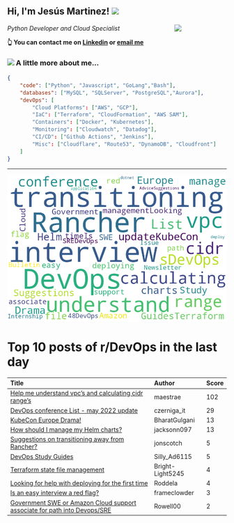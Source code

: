 <!--
**jmartinezl/jmartinezl** is a ✨ _special_ ✨ repository because its `README.md` (this file) appears on your GitHub profile.

Here are some ideas to get you started:

- 🔭 I’m currently working on ...
- 🌱 I’m currently learning ...
- 👯 I’m looking to collaborate on ...
- 🤔 I’m looking for help with ...
- 💬 Ask me about ...
- 📫 How to reach me: ...
- 😄 Pronouns: ...
- ⚡ Fun fact: ...
-->

<h2>Hi, I'm Jesús Martinez! <img src="https://media.giphy.com/media/WUlplcMpOCEmTGBtBW/giphy.gif" width="30"> </h2>
<img align='right' src="https://media.giphy.com/media/NytMLKyiaIh6VH9SPm/giphy.gif" width="120">
<p><em>Python Developer and Cloud Specialist
</em></p>

**👆 You can contact me on [Linkedin](https://www.linkedin.com/in/jes%C3%BAs-martinez-2b7b10104/) or [email me](mailto:jesus.mtz.lorenzo@gmail.com)**

### <img src="https://media.giphy.com/media/VgCDAzcKvsR6OM0uWg/giphy.gif" width="50"> A little more about me...  

```json
{
    "code": ["Python", "Javascript", "GoLang","Bash"],
    "databases": ["MySQL", "SQLServer", "PostgreSQL","Aurora"],
    "devOps": [
        "Cloud Platforms": ["AWS", "GCP"],
        "IaC": ["Terraform", "CloudFormation", "AWS SAM"],
        "Containers": ["Docker", "Kubernetes"],
        "Monitoring": ["Cloudwatch", "Datadog"],
        "CI/CD": ["Github Actions", "Jenkins"],
        "Misc": ["Cloudflare", "Route53", "DynamoDB", "Cloudfront"]
    ]
}
```
---

![Wordcloud](./cloud.png)

# Top 10 posts of r/DevOps in the last day

| Title | Author | Score |
|:---|:---|:---|
| [Help me understand vpc’s and calculating cidr range’s](https://www.reddit.com/r/devops/comments/uaxbkx/help_me_understand_vpcs_and_calculating_cidr/) | maestrae | 102 |
| [DevOps conference List - may 2022 update](https://www.reddit.com/r/devops/comments/ubgjhr/devops_conference_list_may_2022_update/) | czerniga_it | 29 |
| [KubeCon Europe Drama!](https://www.reddit.com/r/devops/comments/ubbp5t/kubecon_europe_drama/) | BharatGulgani | 13 |
| [How should I manage my Helm charts?](https://www.reddit.com/r/devops/comments/ubb68d/how_should_i_manage_my_helm_charts/) | jacksonn097 | 13 |
| [Suggestions on transitioning away from Rancher?](https://www.reddit.com/r/devops/comments/ubasia/suggestions_on_transitioning_away_from_rancher/) | jonscotch | 5 |
| [DevOps Study Guides](https://www.reddit.com/r/devops/comments/uaytai/devops_study_guides/) | Silly_Ad6115 | 5 |
| [Terraform state file management](https://www.reddit.com/r/devops/comments/uau1uu/terraform_state_file_management/) | Bright-Light5245 | 4 |
| [Looking for help with deploying for the first time](https://www.reddit.com/r/devops/comments/ub104y/looking_for_help_with_deploying_for_the_first_time/) | Roddela | 4 |
| [Is an easy interview a red flag?](https://www.reddit.com/r/devops/comments/ubi17s/is_an_easy_interview_a_red_flag/) | frameclowder | 3 |
| [Government SWE or Amazon Cloud support associate for path into Devops/SRE](https://www.reddit.com/r/devops/comments/uaxjwi/government_swe_or_amazon_cloud_support_associate/) | Rowell00 | 2 |
